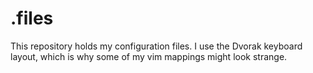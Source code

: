 # .files

This repository holds my configuration files.
I use the Dvorak keyboard layout, which is why some of my vim mappings might look strange.

